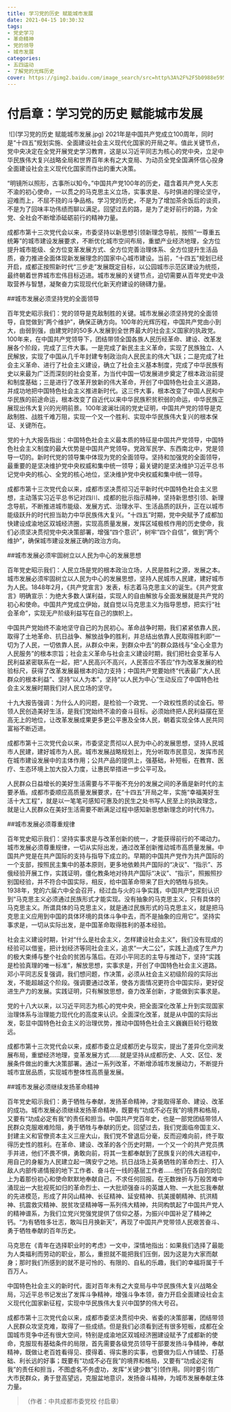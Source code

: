 ```yaml
---
title: 学习党的历史 赋能城市发展
date: 2021-04-15 10:30:32
tags:
- 党史学习
- 革命精神
- 党的领导
- 城市发展
categories:
- 五四运动
- 了解党的光辉历史
cover: https://gimg2.baidu.com/image_search/src=http%3A%2F%2F5b0988e595225.cdn.sohucs.com%2Fimages%2F20180701%2Fb1c07b0593514e3cbefbe7524f6c3540.jpeg&refer=http%3A%2F%2F5b0988e595225.cdn.sohucs.com&app=2002&size=f9999,10000&q=a80&n=0&g=0n&fmt=jpeg?sec=1623245006&t=f832c934b0a1e4f1156a8b58785e7bd6
---
```


# 付启章：学习党的历史 赋能城市发展

​		![](学习党的历史 赋能城市发展.jpg)
		2021年是中国共产党成立100周年，同时是“十四五”规划实施、全面建设社会主义现代化国家的开局之年。值此关键节点，党中央决定在全党开展党史学习教育，这是以习近平同志为核心的党中央，立足中华民族伟大复兴战略全局和世界百年未有之大变局、为动员全党全国满怀信心投身全面建设社会主义现代化国家而作出的重大决策。

“明镜所以照形，古事所以知今。”中国共产党100年的历史，蕴含着共产党人矢志不渝的初心使命，一以贯之的马克思主义立场，实事求是、与时俱进的理论坚守，迎难而上，不屈不挠的斗争品格。学习党的历史，不是为了增加茶余饭后的谈资，不是为了回味丰功伟绩而聊以满足。回望过去的路，是为了走好前行的路，为全党、全社会不断增添砥砺前行的精神力量。

成都市第十三次党代会以来，市委坚持以新思想引领新理念导航，按照“一尊重五统筹”的城市建设发展要求，不断优化城市空间布局，重塑产业经济地理，全方位提升城市能级、全方位变革发展方式、全方位完善治理体系、全方位提升生活品质，奋力推进全面体现新发展理念的国家中心城市建设。当前，“十四五”规划已经开启，成都正按照新时代“三步走”发展既定目标，以公园城市示范区建设为统揽，最终朝着世界城市宏伟目标迈进。城市发展的关键节点，迫切需要从百年党史中汲取营养与智慧，凝聚奋力实现现代化新天府建设的磅礴力量。

##城市发展必须坚持党的全面领导

百年党史昭示我们：党的领导是克敌制胜的关键。城市发展必须坚持党的全面领导，自觉做到“两个维护”，确保正确方向。100年的光辉历程，中国共产党由小到大，由弱到强，由建党时的50多人发展到全世界最大的社会主义国家的执政党。100年来，在中国共产党领导下，团结带领全国各族人民历经革命、建设、改革发展各个阶段，完成了三件大事。一是完成了新民主主义革命，实现了民族独立、人民解放，实现了中国从几千年封建专制政治向人民民主的伟大飞跃；二是完成了社会主义革命、进行了社会主义建设，确立了社会主义基本制度，完成了中华民族有史以来最为广泛而深刻的社会变革，为当代中国一切发展进步奠定了根本政治前提和制度基础；三是进行了改革开放新的伟大革命，开创了中国特色社会主义道路，并成功地把中国特色社会主义推进新时代。这三件大事，根本改变了中国人民和中华民族的前途命运，根本改变了自近代以来中华民族积贫积弱的命运，中华民族正展现出伟大复兴的光明前景。100年波澜壮阔的党史证明，中国共产党的领导是克敌制胜、战胜千难万阻，实现一个又一个胜利、实现中华民族伟大复兴的根本保证、关键所在。

党的十九大报告指出：中国特色社会主义最本质的特征是中国共产党领导，中国特色社会主义制度的最大优势是中国共产党领导。党政军民学、东西南北中，党是领导一切的。新时代党的领导集中体现为党的全面领导。坚持和加强党的全面领导，最重要的是坚决维护党中央权威和集中统一领导；最关键的是坚决维护习近平总书记党中央的核心、全党的核心地位，坚决维护党中央权威和集中统一领导。

成都市第十三次党代会以来，成都市坚决贯彻习近平新时代中国特色社会主义思想，主动落实习近平总书记对四川、成都的批示指示精神，坚持新思想引领、新理念导航，不断推进城市能级、发展方式、治理水平、生活品质的跃升，正在以城市能级跃升的时代担当助力中华民族伟大复兴。“十四五”时期，党中央赋予了成都加快建设成渝地区双城经济圈，实现高质量发展，发挥区域极核作用的历史使命，我们必须坚决贯彻党中央决策部署，增强“四个意识”，树牢“四个自信”，做到“两个维护”，确保城市建设发展正确的政治方向。

##城市发展必须牢固树立以人民为中心的发展思想

百年党史昭示我们：人民立场是党的根本政治立场，人民是胜利之源，发展之本。城市发展必须牢固树立以人民为中心的发展思想，坚持人民城市人民建，建好城市为人民。1848年2月，《共产党宣言》发表，标志着马克思主义的诞生。《共产党宣言》明确宣示：为绝大多数人谋利益，实现人的自由解放与全面发展就是共产党的初心和使命。中国共产党成立伊始，就自觉以马克思主义为指导思想，把实行“社会革命”，实现无产阶级利益写在自己的旗帜上。

中国共产党始终不渝地坚守自己的为民初心。革命战争时期，我们紧紧依靠人民，取得了土地革命、抗日战争、解放战争的胜利，并总结出依靠人民取得胜利即“一切为了人民，一切依靠人民，从群众中来，到群众中去”的群众路线与“全心全意为人民服务”的根本宗旨；社会主义革命与社会主义建设时期，我们把社会变革与人民利益紧密联系在一起，把“人民高兴不高兴，人民答应不答应”作为改革发展的检验标尺，获得了改革发展最根本的动力支持；中国共产党要始终“代表最广大人民群众的根本利益”、坚持“以人为本”，坚持“以人民为中心”生动反应了中国特色社会主义发展时期我们对人民立场的坚守。

十九大报告强调：为什么人的问题，是检验一个政党、一个政权性质的试金石。带领人民创造美好生活，是我们党始终不渝的奋斗目标。必须始终把人民利益摆在至高无上的地位，让改革发展成果更多更公平惠及全体人民，朝着实现全体人民共同富裕不断迈进。

成都市第十三次党代会以来，市委坚定贯彻以人民为中心的发展思想，坚持人民城市人民建，建好城市为人民。城市发展战略规划上，充分听取市民意见，发挥市民在城市建设发展中的主体作用；公共产品的提供上，强基础，补短板，在教育、医疗、生态环境上加大投入力度，让惠民举措进一步公平可及。

人民群众日益增长的美好生活需要与不平衡不充分的发展之间的矛盾是新时代的主要矛盾。成都市委顺应高质量发展要求，在“十四五”开局之年，实施“幸福美好生活十大工程”，就是以一笔笔可感知可惠及的民生之处书写人民至上的执政理念，就是让人民群众在美好生活需要不断满足过程中感知新思想新理念的时代伟力。

##城市发展必须尊重规律

百年党史昭示我们：坚持实事求是与改革创新的统一，才能获得前行的不竭动力。城市发展必须尊重规律，一切从实际出发，通过改革创新推动城市高质量发展。中国共产党是在共产国际的支持与指导下成立的。早期的中国共产党作为共产国际的一个支部，按照民主集中的基本原则，更多地依赖共产国际的“决议”、“指示”、苏俄经验开展工作，实践证明，僵化教条地对待共产国际“决议”、“指示”，照搬照抄别国经验，并不符合中国实际，相反，给中国革命带来了巨大的牺牲与损失。1938年，党的六届六中全会召开，经过血与火的斗争实践，中国共产党深刻认识到“马克思主义必须通过民族形式才能实现。没有抽象的马克思主义，只有具体的马克思主义。所谓具体的马克思主义，就是通过民族形式的马克思主义，就是把马克思主义应用到中国的具体环境的具体斗争中去，而不是抽象的应用它”。坚持实事求是，一切从实际出发，是中国革命取得胜利的基本经验。

社会主义建设时期，针对“什么是社会主义，怎样建设社会主义”，我们没有现成的经验可以借鉴，把计划经济等同社会主义，追求“一大二公”，实践上造成了生产力的极大束缚与整个社会的贫困与落后。在邓小平同志的主导与推动下，坚持“实践是检验真理的唯一标准”，解放思想，实事求是，开创了中国特色社会主义道路。邓小平同志反复强调，我们想问题，作决策，必须从社会主义初级阶段的实际出发，不能超越这个阶段。强调要通过改革，使各方面情况更符合中国实际，更好促进生产力的发展。实践证明，只有解放思想，奋力改革创新，才能做到实事求是。

党的十八大以来，以习近平同志为核心的党中央，把全面深化改革上升到实现国家治理体系与治理能力现代化的高度来认识。全面深化改革，就是从中国的实际出发，彰显中国特色社会主义的治理优势，推动中国特色社会主义巍巍巨轮行稳致远。

成都市第十三次党代会以来，成都市委立足成都历史与现实，提出了差异化空间发展布局，重塑经济地理，变革发展方式……就是坚持从成都历史、人文、区位、发展条件做出的重大决策部署。通过一系列改革，不断增添城市发展动力，不断提升城市宜居品质，实现城市整体性高质量发展。

##城市发展必须继续发扬革命精神

百年党史昭示我们：勇于牺牲与奉献，发扬革命精神，才能取得革命、建设、改革的成功。城市发展必须继续发扬革命精神，既要有“功成不必在我”的境界和格局，又要有“功成必定有我”的责任和担当。中国共产党百年史，也是一部党团结带领人民群众克服艰难险阻，勇于牺牲与奉献的历史。回望过去，我们党面临帝国主义、封建主义和官僚资本主义三座大山，我们党不曾退后分毫，反而迎难向前，终于取得历史性的胜利。在革命、建设、改革的各个历史时期，一个又一个的共产党员携手并进，他们不畏不惧，勇敢向前，将其一生都奉献到了民族复兴的伟大进程中，用自己的身躯为人民建立起一隅安宁之地。抗日战场上英勇牺牲的革命烈士、打入敌人内部传递情报的地下工作者、奋斗在一线的基层工作者……他们在各自的岗位上为着那份初心和使命默默地奉献自己，不求任何回报。在无数挫折与万般苦难中涌现出一大批视死如归的革命烈士、一大批顽强奋斗的英雄人物、一大批忘我奉献的先进模范，形成了井冈山精神、长征精神、延安精神、抗美援朝精神、抗洪精神、抗震救灾精神、脱贫攻坚精神等一系列伟大精神，共同构筑起了中国共产党人的精神谱系，为我们立党兴党强党提供了信仰之基，为振兴中国补足了精神之钙。“为有牺牲多壮志，敢叫日月换新天”，再现了中国共产党带领人民艰苦奋斗、勇于牺牲奉献的百年历史。

马克思在《青年在选择职业时的考虑》一文中，深情地指出：如果我们选择了最能为人类福利而劳动的职业，那么，重担就不能把我们压倒，因为这是为大家而献身；那时我们所感到的就不是可怜的、有限的、自私的乐趣，我们的幸福将属于千百万人。

中国特色社会主义的新时代，面对百年未有之大变局与中华民族伟大复兴战略全局，习近平总书记发出了发挥斗争精神，增强斗争本领，奋力开启全面建设社会主义现代化国家新征程，实现中华民族伟大复兴中国梦的伟大号召。

成都市第十三次党代会以来，成都市委坚决贯彻中央、省委的决策部署，团结带领人民群众攻坚克难，取得了一些成绩。但是我们必须看到还有很多短板，成都在全国城市竞争中还有很大空间，特别是成渝地区双城经济圈建设赋予了成都新的使命，克服现有基础条件的局限，首先需要各级党员领导干部要发扬斗争精神，奉献精神，既做让老百姓看得见、摸得着、得实惠的实事，也要做为后人作铺垫、打基础、利长远的好事；既要有“功成不必在我”的境界和格局，又要有“功成必定有我”的责任和担当，不图虚名不务虚功，发挥“关键少数”引领作用。同时要引领广大市民群众，勇于登高望远，克服盆地意识，发扬奋斗精神，为城市发展奉献主体力量。

> （作者：中共成都市委党校 付启章）